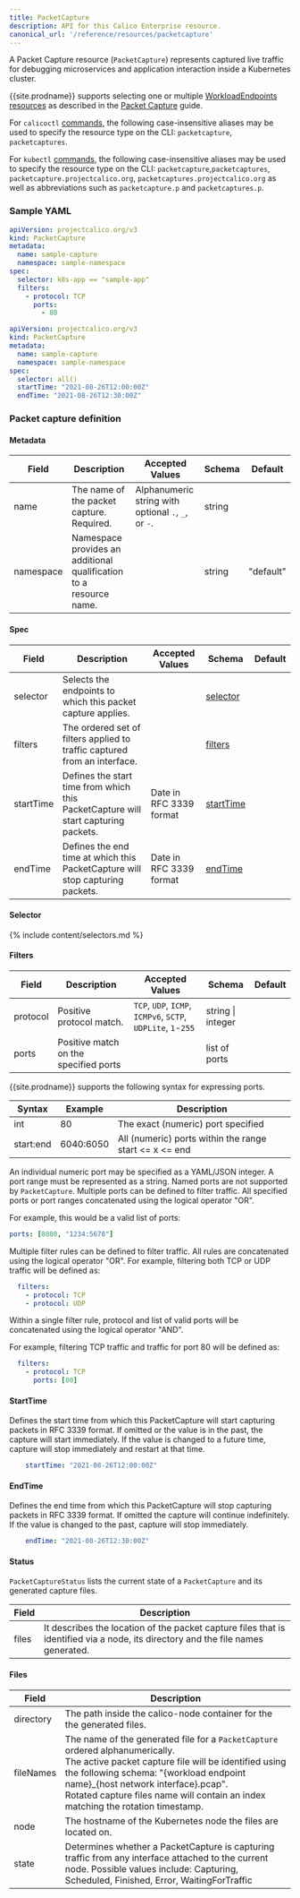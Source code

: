```yaml
---
title: PacketCapture
description: API for this Calico Enterprise resource. 
canonical_url: '/reference/resources/packetcapture'
---
```


A Packet Capture resource (`PacketCapture`) represents captured live traffic for debugging microservices and application
interaction inside a Kubernetes cluster.

{{site.prodname}} supports selecting one or multiple [WorkloadEndpoints resources]({{site.baseurl}}/reference/resources/workloadendpoint)
as described in the [Packet Capture] guide.

For `calicoctl` [commands]({{site.baseurl}}/reference/calicoctl/), the following case-insensitive aliases
may be used to specify the resource type on the CLI:
`packetcapture`, `packetcaptures`.

For `kubectl` [commands](https://kubernetes.io/docs/reference/kubectl/overview/), the following case-insensitive aliases may be used to specify the resource type on the CLI: 
`packetcapture`,`packetcaptures`, `packetcapture.projectcalico.org`, `packetcaptures.projectcalico.org` as well as
abbreviations such as `packetcapture.p` and `packetcaptures.p`.

### Sample YAML

```yaml
apiVersion: projectcalico.org/v3
kind: PacketCapture
metadata:
  name: sample-capture
  namespace: sample-namespace
spec:
  selector: k8s-app == "sample-app"
  filters:
    - protocol: TCP
      ports:
        - 80
```

```yaml
apiVersion: projectcalico.org/v3
kind: PacketCapture
metadata:
  name: sample-capture
  namespace: sample-namespace
spec:
  selector: all()
  startTime: "2021-08-26T12:00:00Z"
  endTime: "2021-08-26T12:30:00Z"
```

### Packet capture definition

#### Metadata

| Field     | Description                                                        | Accepted Values                                     | Schema | Default   |
|-----------|--------------------------------------------------------------------|-----------------------------------------------------|--------|-----------|
| name      | The name of the packet capture. Required.                          | Alphanumeric string with optional `.`, `_`, or `-`. | string |           |
| namespace | Namespace provides an additional qualification to a resource name. |                                                     | string | "default" |


#### Spec

| Field      | Description                                                                                         | Accepted Values           | Schema                 | Default |
|------------|-----------------------------------------------------------------------------------------------------|---------------------------|------------------------|---------|
| selector   | Selects the endpoints to which this packet capture applies.                                         |                           | [selector](#selector)  |         |
| filters    | The ordered set of filters applied to traffic captured from an interface.                           |                           | [filters](#filters)    |         |
| startTime  | Defines the start time from which this PacketCapture will start capturing packets.                  |  Date in RFC 3339 format  | [startTime](#startTime)|         |
| endTime    | Defines the end time at which this PacketCapture will stop capturing packets.                       |  Date in RFC 3339 format  | [endTime](#endTime)    |         |

#### Selector

{% include content/selectors.md %}

#### Filters

| Field    | Description                              | Accepted Values                                             | Schema              | Default |
|----------|------------------------------------------|-------------------------------------------------------------|---------------------|---------|
| protocol | Positive protocol match.                 | `TCP`, `UDP`, `ICMP`, `ICMPv6`, `SCTP`, `UDPLite`, `1`-`255`| string \| integer   |         |
| ports    | Positive match on the specified ports    |                                                             | list of ports       |         |

{{site.prodname}} supports the following syntax for expressing ports.

| Syntax     | Example    | Description |
|------------|------------|-------------|
| int        | 80         | The exact (numeric) port specified
| start:end  | 6040:6050  | All (numeric) ports within the range start <= x <= end

An individual numeric port may be specified as a YAML/JSON integer. A port range must be represented as a string. Named ports are not supported by `PacketCapture`.
Multiple ports can be defined to filter traffic. All specified ports or port ranges concatenated using the logical operator "OR".

For example, this would be a valid list of ports:
```yaml
ports: [8080, "1234:5678"]
```

Multiple filter rules can be defined to filter traffic. All rules are concatenated using the logical operator "OR".
For example, filtering both TCP or UDP traffic will be defined as:

```yaml
  filters:
    - protocol: TCP
    - protocol: UDP
```

Within a single filter rule, protocol and list of valid ports will be concatenated using the logical operator "AND".

For example, filtering TCP traffic and traffic for port 80 will be defined as:

```yaml
  filters:
    - protocol: TCP
      ports: [80]
```

#### StartTime

Defines the start time from which this PacketCapture will start capturing packets in RFC 3339 format.
If omitted or the value is in the past, the capture will start immediately.
If the value is changed to a future time, capture will stop immediately and restart at that time.

```yaml
    startTime: "2021-08-26T12:00:00Z"
```

#### EndTime

Defines the end time from which this PacketCapture will stop capturing packets in RFC 3339 format.
If omitted the capture will continue indefinitely.
If the value is changed to the past, capture will stop immediately.

```yaml
    endTime: "2021-08-26T12:30:00Z"
```

#### Status

`PacketCaptureStatus` lists the current state of a `PacketCapture` and its generated capture files.

| Field | Description |
|-------|---|
| files | It describes the location of the packet capture files that is identified via a node, its directory and the file names generated. |

#### Files

| Field     | Description |
|-----------|---|
| directory | The path inside the calico-node container for the the generated files. |
| fileNames | The name of the generated file for a `PacketCapture` ordered alphanumerically. </br> The active packet capture file will be identified using the following schema: "{workload endpoint name}_{host network interface}.pcap". </br> Rotated capture files name will contain an index matching the rotation timestamp. |
| node      | The hostname of the Kubernetes node the files are located on. |
| state     | Determines whether a PacketCapture is capturing traffic from any interface attached to the current node. Possible values include: Capturing, Scheduled, Finished, Error, WaitingForTraffic |

[Packet Capture]: /visibility/packetcapture

